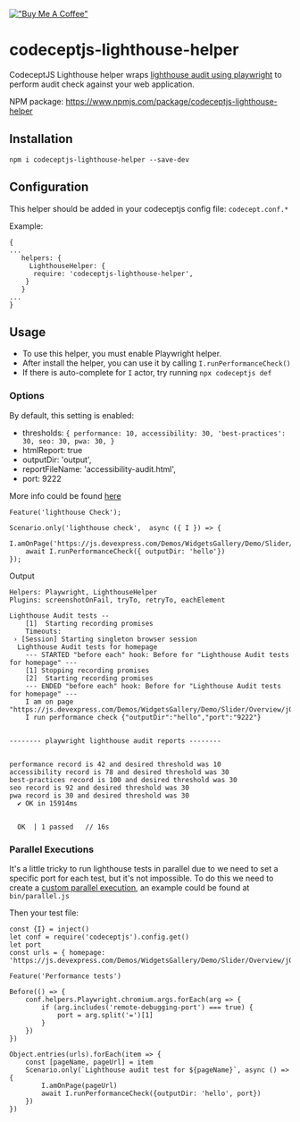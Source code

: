 [!["Buy Me A Coffee"](https://www.buymeacoffee.com/assets/img/custom_images/orange_img.png)](https://www.buymeacoffee.com/peternguyew)

# codeceptjs-lighthouse-helper

CodeceptJS Lighthouse helper wraps [lighthouse audit using playwright](https://www.npmjs.com/package/playwright-lighthouse) to perform audit check against your web application.

NPM package: <https://www.npmjs.com/package/codeceptjs-lighthouse-helper>

## Installation

`npm i codeceptjs-lighthouse-helper --save-dev`

## Configuration

This helper should be added in your codeceptjs config file: `codecept.conf.*`

Example:

```
{
...
   helpers: {
     LighthouseHelper: {
      require: 'codeceptjs-lighthouse-helper',
    }
   }
...
}
```

## Usage

- To use this helper, you must enable Playwright helper.
- After install the helper, you can use it by calling `I.runPerformanceCheck()`
- If there is auto-complete for `I` actor, try running `npx codeceptjs def`

### Options

By default, this setting is enabled:

- thresholds: `{
  performance: 10,
  accessibility: 30,
  'best-practices': 30,
  seo: 30,
  pwa: 30,
  }`
- htmlReport: true
- outputDir: 'output',
- reportFileName: 'accessibility-audit.html',
- port: 9222

More info could be found [here](https://www.npmjs.com/package/playwright-lighthouse)

```
Feature('lighthouse Check');

Scenario.only('lighthouse check',  async ({ I }) => {
    I.amOnPage('https://js.devexpress.com/Demos/WidgetsGallery/Demo/Slider/Overview/jQuery/Light/')
    await I.runPerformanceCheck({ outputDir: 'hello'})
});
```

Output

```
Helpers: Playwright, LighthouseHelper
Plugins: screenshotOnFail, tryTo, retryTo, eachElement

Lighthouse Audit tests --
    [1]  Starting recording promises
    Timeouts: 
 › [Session] Starting singleton browser session
  Lighthouse Audit tests for homepage
    --- STARTED "before each" hook: Before for "Lighthouse Audit tests for homepage" ---
    [1] Stopping recording promises
    [2]  Starting recording promises
    --- ENDED "before each" hook: Before for "Lighthouse Audit tests for homepage" ---
    I am on page "https://js.devexpress.com/Demos/WidgetsGallery/Demo/Slider/Overview/jQuery/Light/"
    I run performance check {"outputDir":"hello","port":"9222"}


-------- playwright lighthouse audit reports --------


performance record is 42 and desired threshold was 10
accessibility record is 78 and desired threshold was 30
best-practices record is 100 and desired threshold was 30
seo record is 92 and desired threshold was 30
pwa record is 30 and desired threshold was 30
  ✔ OK in 15914ms


  OK  | 1 passed   // 16s
```

### Parallel Executions
It's a little tricky to run lighthouse tests in parallel due to we need to set a specific port for each test, but it's not impossible.
To do this we need to create a [custom parallel execution](https://codecept.io/parallel/#custom-parallel-execution), an example could
be found at `bin/parallel.js`

Then your test file:
```
const {I} = inject()
let conf = require('codeceptjs').config.get()
let port
const urls = { homepage: 'https://js.devexpress.com/Demos/WidgetsGallery/Demo/Slider/Overview/jQuery/Light/'}

Feature('Performance tests')

Before(() => {
    conf.helpers.Playwright.chromium.args.forEach(arg => {
        if (arg.includes('remote-debugging-port') === true) {
            port = arg.split('=')[1]
        }
    })
})

Object.entries(urls).forEach(item => {
    const [pageName, pageUrl] = item
    Scenario.only(`Lighthouse audit test for ${pageName}`, async () => {
        I.amOnPage(pageUrl)
        await I.runPerformanceCheck({outputDir: 'hello', port})
    })
})

```
